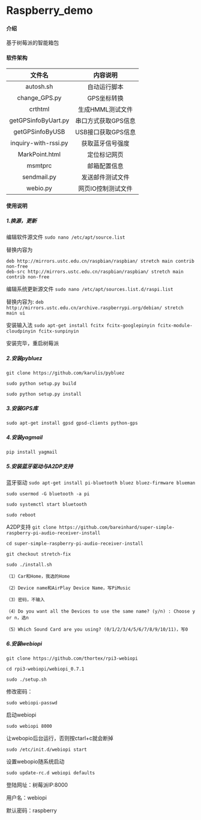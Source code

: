 # Raspberry_demo
#### 介绍
基于树莓派的智能箱包
#### 软件架构
文件名|内容说明
:-:|:-:
autosh.sh|自动运行脚本
change_GPS.py|GPS坐标转换
crthtml|生成HMML测试文件
getGPSinfoByUart.py|串口方式获取GPS信息
getGPSinfoByUSB|USB接口获取GPS信息
inquiry-with-rssi.py|获取蓝牙信号强度
MarkPoint.html|定位标记网页
msmtprc|邮箱配置信息
sendmail.py|发送邮件测试文件
webio.py|网页IO控制测试文件
#### 使用说明
##### 1.换源，更新
编辑软件源文件
`sudo nano /etc/apt/source.list`

替换内容为
```
deb http://mirrors.ustc.edu.cn/raspbian/raspbian/ stretch main contrib non-free
deb-src http://mirrors.ustc.edu.cn/raspbian/raspbian/ stretch main contrib non-free
```

编辑系统更新源文件
`sudo nano /etc/apt/sources.list.d/raspi.list`

替换内容为:
`deb http://mirrors.ustc.edu.cn/archive.raspberrypi.org/debian/ stretch main ui`

安装输入法
`sudo apt-get install fcitx fcitx-googlepinyin fcitx-module-cloudpinyin fcitx-sunpinyin`

安装完毕，重启树莓派
##### 2.安装pybluez
`git clone https://github.com/karulis/pybluez`

`sudo python setup.py build`

`sudo python setup.py install`

##### 3.安装GPS库
`sudo apt-get install gpsd gpsd-clients python-gps`

##### 4.安装yagmail
`pip install yagmail`

##### 5.安装蓝牙驱动与A2DP支持
蓝牙驱动
`sudo apt-get install pi-bluetooth bluez bluez-firmware blueman`   

`sudo usermod -G bluetooth -a pi `    

`sudo systemctl start bluetooth`     

`sudo reboot`

A2DP支持
`git clone https://github.com/bareinhard/super-simple-raspberry-pi-audio-receiver-install`     

`cd super-simple-raspberry-pi-audio-receiver-install`     

`git checkout stretch-fix`     

`sudo ./install.sh`     

`（1）Car和Home，我选的Home`     

`（2）Device name和AirPlay Device Name，写PiMusic`     

`（3）密码，不输入`     

`（4）Do you want all the Devices to use the same name? (y/n) : Choose y or n，选n`     

`（5）Which Sound Card are you using? (0/1/2/3/4/5/6/7/8/9/10/11)，写0`
##### 6.安装webiopi
`git clone https://github.com/thortex/rpi3-webiopi`     

`cd rpi3-webiopi/webiopi_0.7.1`     

`sudo ./setup.sh`

修改密码：

`sudo webiopi-passwd`

启动webiopi     

`sudo webiopi 8000`     

让webopio后台运行，否则按ctarl+c就会断掉     

`sudo /etc/init.d/webiopi start`     

设置webopio随系统启动     

`sudo update-rc.d webiopi defaults`

登陆网址：树莓派IP:8000    

用户名：webiopi     

默认密码：raspberry